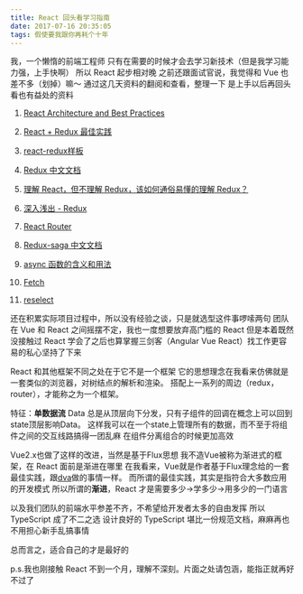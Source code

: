 ```yaml
---
title: React 回头看学习指南
date: 2017-07-16 20:35:05
tags: 假使要我跟你再耗个十年
---
```

我，一个懒惰的前端工程师
只有在需要的时候才会去学习新技术（但是我学习能力强，上手快啊）
所以 React 起步相对晚
之前还跟面试官说，我觉得和 Vue 也差不多（划掉）嘛～
通过这几天资料的翻阅和查看，整理一下
是上手以后再回头看也有益处的资料

1. [React Architecture and Best Practices](https://github.com/markerikson/react-redux-links/blob/master/react-architecture.md)

1. [React + Redux 最佳实践](https://github.com/sorrycc/blog/issues/1)

1. [react-redux样板](https://github.com/sorrycc/react-redux-boilerplate)

1. [Redux 中文文档](http://cn.redux.js.org/index.html)

1. [理解 React，但不理解 Redux，该如何通俗易懂的理解 Redux？](https://www.zhihu.com/question/41312576)

1. [深入浅出 - Redux](https://www.w3ctech.com/topic/1561)

1. [React Router](https://reacttraining.com/react-router/web/guides/philosophy)

1. [Redux-saga 中文文档](http://leonshi.com/redux-saga-in-chinese/index.html)

1. [async 函数的含义和用法](http://www.ruanyifeng.com/blog/2015/05/async.html)

1. [Fetch](https://developer.mozilla.org/zh-CN/docs/Web/API/Fetch_API/Using_Fetch)

1. [reselect](https://github.com/reactjs/reselect#connecting-a-selector-to-the-redux-store)


还在积累实际项目过程中，所以没有经验之谈，只是就选型这件事啰嗦两句
团队在 Vue 和 React 之间摇摆不定，我也一度想要放弃高门槛的 React
但是本着既然没接触过 React 学会了之后也算掌握三剑客（Angular Vue React）找工作更容易的私心坚持了下来

React 和其他框架不同之处在于它不是一个框架
它的思想理念在我看来仿佛就是一套类似的浏览器，对树结点的解析和渲染。
搭配上一系列的周边（redux，router），才能称之为一个框架。

特征：**单数据流**
Data 总是从顶层向下分发，只有子组件的回调在概念上可以回到state顶层影响Data。
这样我可以在一个state上管理所有的数据，而不至于将组件之间的交互线路搞得一团乱麻
在组件分离组合的时候更加高效

Vue2.x也做了这样的改进，当然是基于Flux思想
我不造Vue被称为渐进式的框架，在 React 面前是渐进在哪里
在我看来，Vue就是作者基于Flux理念给的一套最佳实践，跟[dva](https://github.com/dvajs/dva)做的事情一样。
而所谓的最佳实践，其实是指符合大多数应用的开发模式
所以所谓的**渐进**，React 才是需要多少->学多少->用多少的一门语言

以及我们团队的前端水平参差不齐，不希望给开发者太多的自由发挥
所以 TypeScript 成了不二之选
设计良好的 TypeScript 堪比一份规范文档，麻麻再也不用担心新手乱搞事情

总而言之，适合自己的才是最好的

p.s.我也刚接触 React 不到一个月，理解不深刻。片面之处请包涵，能指正就再好不过了






